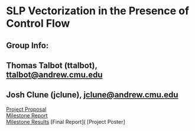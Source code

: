 # SLP Vectorization in the Presence of Control Flow

## Group Info: 
## Thomas Talbot (ttalbot), ttalbot@andrew.cmu.edu
## Josh Clune (jclune), jclune@andrew.cmu.edu
[Project Proposal](https://github.com/ttalbot-cmu/ttalbot-cmu.github.io/blob/main/Optimizing_Compilers_Project_Proposal.pdf)  
[Milestone Report](https://github.com/ttalbot-cmu/ttalbot-cmu.github.io/blob/main/Optimizing_Compilers_Milestone_Report.pdf)  
[Milestone Results](https://github.com/ttalbot-cmu/ttalbot-cmu.github.io/tree/main/milestone_results)
[Final Report](
[Project Poster] 

